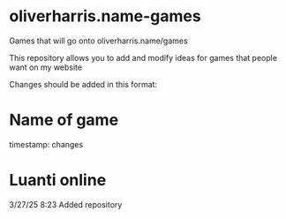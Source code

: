 # oliverharris.name-games
Games that will go onto oliverharris.name/games

This repository allows you to add and modify ideas for games that people want on my website

Changes should be added in this format:
# Name of game
timestamp: changes

# Luanti online
3/27/25 8:23 Added repository
